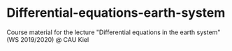 # Differential-equations-earth-system
Course material for the lecture "Differential equations in the earth system" (WS 2019/2020) @ CAU Kiel
